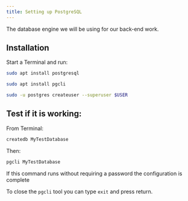 ```yaml
---
title: Setting up PostgreSQL
---
```


The database engine we will be using for our back-end work.

## Installation

Start a Terminal and run:

```sh
sudo apt install postgresql
```

```sh
sudo apt install pgcli
```

```sh
sudo -u postgres createuser --superuser $USER
```

<!--
#### Configure pgcli with nice defaults

```sh
pgcli >/dev/null 2>&1
sed -i "s/multiline_continuation_char = ''/multiline_continuation_char = '.'/g" ~/.config/pgcli/config
sed -i "s/multi_line = False/multi_line = True/g" ~/.config/pgcli/config
sed -i "s/enable_pager = True/enable_pager = False/g" ~/.config/pgcli/config
sed -i "s/wider_completion_menu = False/wider_completion_menu = True/g" ~/.config/pgcli/config
sed -i "s/syntax_style = default/syntax_style=native/g" ~/.config/pgcli/config
```
 -->

## Test if it is working:

From Terminal:

```sh
createdb MyTestDatabase
```

Then:

```sh
pgcli MyTestDatabase
```

If this command runs without requiring a password the configuration is complete

To close the `pgcli` tool you can type `exit` and press return.
